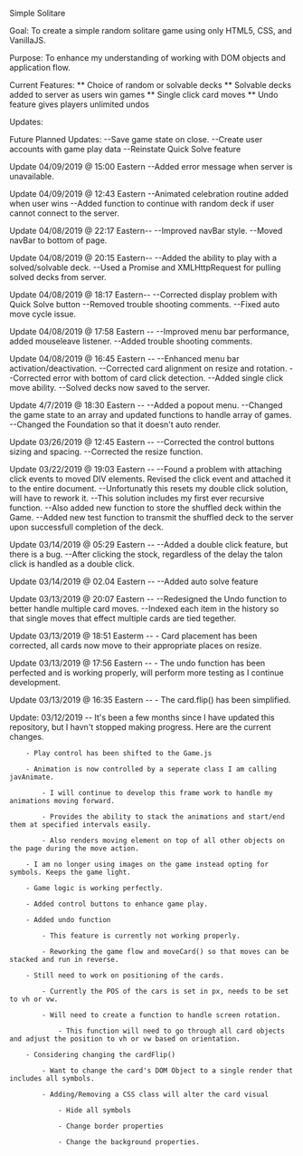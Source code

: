Simple Solitare

Goal: To create a simple random solitare game using only HTML5, CSS, and VanillaJS.

Purpose: To enhance my understanding of working with DOM objects and application flow.

Current Features:
    ** Choice of random or solvable decks
    ** Solvable decks added to server as users win games
    ** Single click card moves
    ** Undo feature gives players unlimited undos

Updates:

Future Planned Updates:
    --Save game state on close.
    --Create user accounts with game play data
    --Reinstate Quick Solve feature

Update 04/09/2019 @ 15:00 Eastern
    --Added error message when server is unavailable.

Update 04/09/2019 @ 12:43 Eastern
    --Animated celebration routine added when user wins
    --Added function to continue with random deck if user cannot connect to the server.

Update 04/08/2019 @ 22:17 Eastern--
    --Improved navBar style.
    --Moved navBar to bottom of page.

Update 04/08/2019 @ 20:15 Eastern--
    --Added the ability to play with a solved/solvable deck.
    --Used a Promise and XMLHttpRequest for pulling solved decks from server.

Update 04/08/2019 @ 18:17 Eastern--
    --Corrected display problem with Quick Solve button
    --Removed trouble shooting comments.
    --Fixed auto move cycle issue.

Update 04/08/2019 @ 17:58 Eastern --
    --Improved menu bar performance, added mouseleave listener.
    --Added trouble shooting comments.

Update 04/08/2019 @ 16:45 Eastern --
    --Enhanced menu bar activation/deactivation.
    --Corrected card alignment on resize and rotation.
    --Corrected error with bottom of card click detection.
    --Added single click move ability.
    --Solved decks now saved to the server.

Update 4/7/2019 @ 18:30 Eastern --
    --Added a popout menu.
    --Changed the game state to an array and updated functions to handle array of games.
    --Changed the Foundation so that it doesn't auto render.

Update 03/26/2019 @ 12:45 Eastern --
    --Corrected the control buttons sizing and spacing.
    --Corrected the resize function.

Update 03/22/2019 @ 19:03 Eastern --
    --Found a problem with attaching click events to moved DIV elements. Revised the click event and attached
      it to the entire document.
    --Unfortunatly this resets my double click solution, will have to rework it.
    --This solution includes my first ever recursive function.
    --Also added new function to store the shuffled deck within the Game.
    --Added new test function to transmit the shuffled deck to the server upon successfull completion of the deck.

Update 03/14/2019 @ 05:29 Eastern --
    --Added a double click feature, but there is a bug.
    --After clicking the stock, regardless of the delay the talon click is handled as a double click.

Update 03/14/2019 @ 02.04 Eastern --
    --Added auto solve feature

Update 03/13/2019 @ 20:07 Eastern --
    --Redesigned the Undo function to better handle multiple card moves.
    --Indexed each item in the history so that single moves that effect multiple cards are tied tegether.

Update 03/13/2019 @ 18:51 Easterm --
    - Card placement has been corrected, all cards now move to their appropriate places on resize.

Update 03/13/2019 @ 17:56 Eastern --
    - The undo function has been perfected and is working properly, will perform more testing as I continue development.

Update 03/13/2019 @ 16:35 Eastern --
    - The card.flip() has been simplified.

Update: 03/12/2019 --
    It's been a few months since I have updated this repository, but I havn't stopped making progress. Here are the current changes.
    
        - Play control has been shifted to the Game.js
        
        - Animation is now controlled by a seperate class I am calling javAnimate.
        
            - I will continue to develop this frame work to handle my animations moving forward.
            
            - Provides the ability to stack the animations and start/end them at specified intervals easily.
            
            - Also renders moving element on top of all other objects on the page during the move action.
            
        - I am no longer using images on the game instead opting for symbols. Keeps the game light.
        
        - Game logic is working perfectly.
        
        - Added control buttons to enhance game play.
        
        - Added undo function
        
            - This feature is currently not working properly.
            
            - Reworking the game flow and moveCard() so that moves can be stacked and run in reverse.
            
        - Still need to work on positioning of the cards.
        
            - Currently the POS of the cars is set in px, needs to be set to vh or vw.
            
            - Will need to create a function to handle screen rotation.
            
                - This function will need to go through all card objects and adjust the position to vh or vw based on orientation.
                
        - Considering changing the cardFlip()
        
            - Want to change the card's DOM Object to a single render that includes all symbols.
            
            - Adding/Removing a CSS class will alter the card visual
            
                - Hide all symbols
                
                - Change border properties
                
                - Change the background properties.
